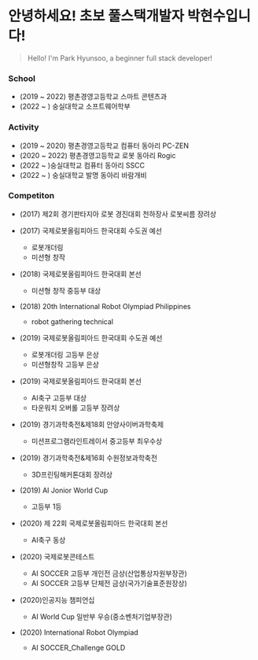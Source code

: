 # 안녕하세요! 초보 풀스택개발자 박현수입니다!  
> Hello! I'm Park Hyunsoo, a beginner full stack developer!

### School 
* (2019 ~ 2022) 평촌경영고등학교 스마트 콘텐츠과
* (2022 ~ ) 숭실대학교 소프트웨어학부 

### Activity 
* (2019 ~ 2020) 평촌경영고등학교 컴퓨터 동아리 PC-ZEN 
* (2020 ~ 2022) 평촌경영고등학교 로봇 동아리 Rogic
* (2022 ~ )숭실대학교 컴퓨터 동아리 SSCC
* (2022 ~ ) 숭실대학교 발명 동아리 바람개비


### Competiton
* (2017) 제2회 경기판타지아 로봇 경진대회 천하장사 로봇씨름 장려상
* (2017) 국제로봇올림피아드 한국대회 수도권 예선
    * 로봇개더링
    * 미션형 창작
* (2018) 국제로봇올림피아드 한국대회 본선 
    * 미션형 창작 중등부 대상
    
* (2018) 20th International Robot Olympiad Philippines  
    * robot gathering technical

* (2019) 국제로봇올림피아드 한국대회 수도권 예선
    * 로봇개더링 고등부 은상
    * 미션형창작 고등부 은상
* (2019) 국제로봇올림피아드 한국대회 본선 
    * AI축구 고등부 대상
    * 타운워치 오버롤 고등부 장려상
* (2019) 경기과학축전&제18회 안양사이버과학축제 
    * 미션프로그램라인트레이서 중고등부 최우수상
* (2019) 경기과학축전&제16회 수원정보과학축전 
    * 3D프린팅해커톤대회 장려상
* (2019) AI Jonior World Cup 
    * 고등부 1등
* (2020) 제 22회 국제로봇올림피아드 한국대회 본선 
    * AI축구 동상
* (2020) 국제로봇콘테스트
    * AI SOCCER 고등부 개인전 금상(산업통상자원부장관)
    * AI SOCCER 고등부 단체전 금상(국가기술표준원장상)
* (2020)인공지능 챔피언십
    * AI World Cup 일반부 우승(중소벤처기업부장관)
* (2020) International Robot Olympiad 
    * AI SOCCER_Challenge GOLD




<!--
**hyunsoopark4/hyunsoopark4** is a ✨ _special_ ✨ repository because its `README.md` (this file) appears on your GitHub profile.

Here are some ideas to get you started:

- 🔭 I’m currently working on ...
- 🌱 I’m currently learning ...
- 👯 I’m looking to collaborate on ...
- 🤔 I’m looking for help with ...
- 💬 Ask me about ...
- 📫 How to reach me: ...
- 😄 Pronouns: ...
- ⚡ Fun fact: ...
-->

